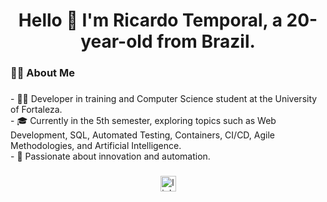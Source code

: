 <h1 align="center">Hello 👋 I'm Ricardo Temporal, a 20-year-old from Brazil.</h1>

###

<h3 align="left">👩‍💻  About Me</h3>

###

<p align="left">- 🧑‍💻 Developer in training and Computer Science student at the University of Fortaleza.<br>- 🎓 Currently in the 5th semester, exploring topics such as Web Development, SQL, Automated Testing, Containers, CI/CD, Agile Methodologies, and Artificial Intelligence.<br>- 🚀 Passionate about innovation and automation.</p>

###

<div align="center">
  <a href="https://www.linkedin.com/in/ricardo-temporal-a7b8132b2/" target="_blank">
    <img src="https://img.shields.io/static/v1?message=LinkedIn&logo=linkedin&label=&color=0077B5&logoColor=white&labelColor=&style=for-the-badge" height="25" alt="linkedin logo"  />
  </a>
</div>

###

